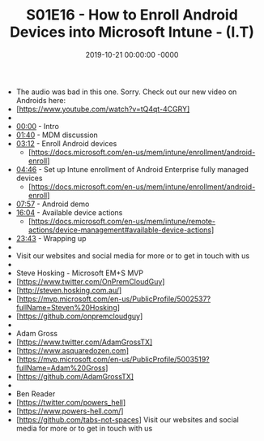 ﻿---
layout: post
title: "S01E16 - How to Enroll Android Devices into Microsoft Intune - (I.T)"
date: 2019-10-21 00:00:00 -0000
categories:
---

 * The audio was bad in this one. Sorry. Check out our new video on Androids here:
 * [https://www.youtube.com/watch?v=tQ4qt-4CGRY]
 * 
 * [00:00](https://www.youtube.com/watch?v=D_GvmxnA0kM&t=0s) - Intro
 * [01:40](https://www.youtube.com/watch?v=D_GvmxnA0kM&t=100s) - MDM discussion
 * [03:12](https://www.youtube.com/watch?v=D_GvmxnA0kM&t=192s) - Enroll Android devices
   - [https://docs.microsoft.com/en-us/mem/intune/enrollment/android-enroll]
 * [04:46](https://www.youtube.com/watch?v=D_GvmxnA0kM&t=286s) - Set up Intune enrollment of Android Enterprise fully managed devices
   - [https://docs.microsoft.com/en-us/mem/intune/enrollment/android-enroll]
 * [07:57](https://www.youtube.com/watch?v=D_GvmxnA0kM&t=477s) - Android demo
 * [16:04](https://www.youtube.com/watch?v=D_GvmxnA0kM&t=964s) - Available device actions
   - [https://docs.microsoft.com/en-us/mem/intune/remote-actions/device-management#available-device-actions]
 * [23:43](https://www.youtube.com/watch?v=D_GvmxnA0kM&t=1423s) - Wrapping up
 * 
 * Visit our websites and social media for more or to get in touch with us
 * 
 * Steve Hosking - Microsoft EM+S MVP
 * [https://www.twitter.com/OnPremCloudGuy]
 * [http://steven.hosking.com.au/]
 * [https://mvp.microsoft.com/en-us/PublicProfile/5002537?fullName=Steven%20Hosking]
 * [https://github.com/onpremcloudguy]
 * 
 * Adam Gross
 * [https://www.twitter.com/AdamGrossTX]
 * [https://www.asquaredozen.com]
 * [https://mvp.microsoft.com/en-us/PublicProfile/5003519?fullName=Adam%20Gross]
 * [https://github.com/AdamGrossTX]
 * 
 * Ben Reader
 * [https://twitter.com/powers_hell]
 * [https://www.powers-hell.com/]
 * [https://github.com/tabs-not-spaces] Visit our websites and social media for more or to get in touch with us
